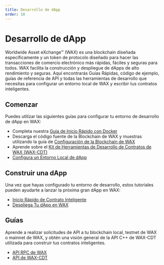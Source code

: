 ```yaml
---
title: Desarrollo de dApp
order: 10
---
```


# Desarrollo de dApp

Worldwide Asset eXchange™ (WAX) es una blockchain diseñada específicamente y un token de protocolo diseñado para hacer las transacciones de comercio electrónico más rápidas, fáciles y seguras para todos. WAX facilita la construcción y despliegue de dApps de alto rendimiento y seguras. Aquí encontrarás Guías Rápidas, código de ejemplo, guías de referencia de API y todas las herramientas de desarrollo que necesitas para configurar un entorno local de WAX y escribir tus contratos inteligentes.

## Comenzar

Puedes utilizar las siguientes guías para configurar tu entorno de desarrollo de dApp en WAX:

  * Completa nuestra [Guía de Inicio Rápido con Docker](/es/build/dapp-development/docker-setup/)
  * Descarga el código fuente de la Blockchain de WAX y muestras utilizando la guía de [Configuración de la Blockchain de WAX](/es/build/dapp-development/wax-blockchain-setup/)
  * Aprende sobre el [Kit de Herramientas de Desarrollo de Contratos de WAX (WAX-CDT)](/es/build/dapp-development/wax-cdt/)
  * [Configura un Entorno Local de dApp](/es/build/dapp-development/setup-local-dapp-environment/)

<span class="anchor" id="buildDapp"></span>
## Construir una dApp

Una vez que hayas configurado tu entorno de desarrollo, estos tutoriales pueden ayudarte a lanzar la próxima gran dApp en WAX:

  * [Inicio Rápido de Contrato Inteligente](/es/build/dapp-development/smart-contract-quickstart/)
  * [Despliega Tu dApp en WAX](/es/build/dapp-development/deploy-dapp-on-wax/)

<span class="anchor" id="guides"></span>
## Guías

Aprende a realizar solicitudes de API a tu blockchain local, testnet de WAX o mainnet de WAX, y obtén una visión general de la API C++ de WAX-CDT utilizada para construir tus contratos inteligentes.

  * [API RPC de WAX](/es/learn/api-reference/)
  * [API de WAX-CDT](/es/learn/api-reference/cdt_api/)

<ChildTableOfContents :max="2" title="Más contenidos en esta sección" />
